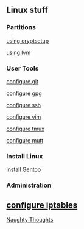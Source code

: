 
<h2> Linux stuff</h2>

<h3> Partitions </h3>

[using cryptsetup](./linux/cryptsetup.md)

[using lvm](./linux/lvm.md)

<h3> User Tools </h3>

[configure git](./linux/git.md)

[configure gpg](./linux/gpg.md)

[configure ssh](./linux/ssh.md)

[configure vim](./linux/vim.md)

[configure tmux](./linux/tmux.md)

[configure mutt](./linux/mutt.md)

<h3> Install Linux </h3>

[install Gentoo](./distros/gentoo.md)


<h3> Administration </h3>

[configure iptables](./linux/iptables.md)
---

[Naughty Thoughts](./github/thoughts.md)

